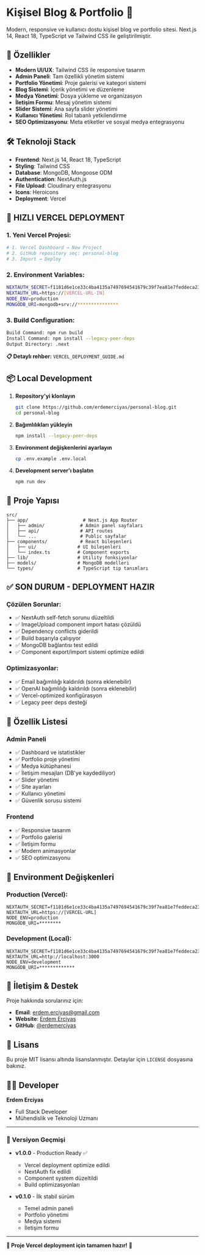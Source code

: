 # Kişisel Blog & Portfolio 🚀

Modern, responsive ve kullanıcı dostu kişisel blog ve portfolio sitesi. Next.js 14, React 18, TypeScript ve Tailwind CSS ile geliştirilmiştir.

## 🎯 Özellikler

- **Modern UI/UX**: Tailwind CSS ile responsive tasarım
- **Admin Paneli**: Tam özellikli yönetim sistemi
- **Portfolio Yönetimi**: Proje galerisi ve kategori sistemi
- **Blog Sistemi**: İçerik yönetimi ve düzenleme
- **Medya Yönetimi**: Dosya yükleme ve organizasyon
- **İletişim Formu**: Mesaj yönetim sistemi
- **Slider Sistemi**: Ana sayfa slider yönetimi
- **Kullanıcı Yönetimi**: Rol tabanlı yetkilendirme
- **SEO Optimizasyonu**: Meta etiketler ve sosyal medya entegrasyonu

## 🛠️ Teknoloji Stack

- **Frontend**: Next.js 14, React 18, TypeScript
- **Styling**: Tailwind CSS
- **Database**: MongoDB, Mongoose ODM
- **Authentication**: NextAuth.js
- **File Upload**: Cloudinary entegrasyonu
- **Icons**: Heroicons
- **Deployment**: Vercel

## 🚀 **HIZLI VERCEL DEPLOYMENT**

### **1. Yeni Vercel Projesi:**
```bash
# 1. Vercel Dashboard → New Project
# 2. GitHub repository seç: personal-blog
# 3. Import → Deploy
```

### **2. Environment Variables:**
```bash
NEXTAUTH_SECRET=f1181d6e1ce33c4ba4135a7497694541679c39f7ea81e7feddeca23a93e39ab9
NEXTAUTH_URL=https://[VERCEL-URL-IN]
NODE_ENV=production
MONGODB_URI=mongodb+srv://***************
```

### **3. Build Configuration:**
```bash
Build Command: npm run build
Install Command: npm install --legacy-peer-deps
Output Directory: .next
```

**📋 Detaylı rehber:** `VERCEL_DEPLOYMENT_GUIDE.md`

## 📦 Local Development

1. **Repository'yi klonlayın**
   ```bash
   git clone https://github.com/erdemerciyas/personal-blog.git
   cd personal-blog
   ```

2. **Bağımlılıkları yükleyin**
   ```bash
   npm install --legacy-peer-deps
   ```

3. **Environment değişkenlerini ayarlayın**
   ```bash
   cp .env.example .env.local
   ```

4. **Development server'ı başlatın**
   ```bash
   npm run dev
   ```

## 🎨 Proje Yapısı

```
src/
├── app/                    # Next.js App Router
│   ├── admin/             # Admin panel sayfaları
│   ├── api/               # API routes
│   └── ...                # Public sayfalar
├── components/            # React bileşenleri
│   ├── ui/               # UI bileşenleri
│   └── index.ts          # Component exports
├── lib/                  # Utility fonksiyonlar
├── models/               # MongoDB modelleri
└── types/                # TypeScript tip tanımları
```

## ✅ **SON DURUM - DEPLOYMENT HAZIR**

### **Çözülen Sorunlar:**
- ✅ NextAuth self-fetch sorunu düzeltildi
- ✅ ImageUpload component import hatası çözüldü  
- ✅ Dependency conflicts giderildi
- ✅ Build başarıyla çalışıyor
- ✅ MongoDB bağlantısı test edildi
- ✅ Component export/import sistemi optimize edildi

### **Optimizasyonlar:**
- ✅ Email bağımlılığı kaldırıldı (sonra eklenebilir)
- ✅ OpenAI bağımlılığı kaldırıldı (sonra eklenebilir)
- ✅ Vercel-optimized konfigürasyon
- ✅ Legacy peer deps desteği

## 📝 Özellik Listesi

### Admin Paneli
- ✅ Dashboard ve istatistikler
- ✅ Portfolio proje yönetimi
- ✅ Medya kütüphanesi
- ✅ İletişim mesajları (DB'ye kaydediliyor)
- ✅ Slider yönetimi
- ✅ Site ayarları
- ✅ Kullanıcı yönetimi
- ✅ Güvenlik sorusu sistemi

### Frontend
- ✅ Responsive tasarım
- ✅ Portfolio galerisi
- ✅ İletişim formu
- ✅ Modern animasyonlar
- ✅ SEO optimizasyonu

## 🔧 Environment Değişkenleri

### **Production (Vercel):**
```env
NEXTAUTH_SECRET=f1181d6e1ce33c4ba4135a7497694541679c39f7ea81e7feddeca23a93e39ab9
NEXTAUTH_URL=https://[VERCEL-URL]
NODE_ENV=production
MONGODB_URI=********
```

### **Development (Local):**
```env
NEXTAUTH_SECRET=f1181d6e1ce33c4ba4135a7497694541679c39f7ea81e7feddeca23a93e39ab9
NEXTAUTH_URL=http://localhost:3000
NODE_ENV=development
MONGODB_URI=*************
```

## 📧 İletişim & Destek

Proje hakkında sorularınız için:

- **Email**: erdem.erciyas@gmail.com
- **Website**: [Erdem Erciyas](https://www.erdemerciyas.com.tr)
- **GitHub**: [@erdemerciyas](https://github.com/erdemerciyas)

## 📄 Lisans

Bu proje MIT lisansı altında lisanslanmıştır. Detaylar için `LICENSE` dosyasına bakınız.

## 👨‍💻 Developer

**Erdem Erciyas**
- Full Stack Developer
- Mühendislik ve Teknoloji Uzmanı

---

### 🔄 Versiyon Geçmişi

- **v1.0.0** - Production Ready ✅
  - Vercel deployment optimize edildi
  - NextAuth fix edildi
  - Component system düzeltildi
  - Build optimizasyonları
  
- **v0.1.0** - İlk stabil sürüm
  - Temel admin paneli
  - Portfolio yönetimi
  - Medya sistemi
  - İletişim formu

---

**🎉 Proje Vercel deployment için tamamen hazır!** 🚀
